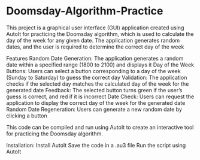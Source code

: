 # Doomsday-Algorithm-Practice
This project is a graphical user interface (GUI) application created using AutoIt for practicing the Doomsday algorithm, which is used to calculate the day of the week for any given date. The application generates random dates, and the user is required to determine the correct day of the week

Features
Random Date Generation: The application generates a random date within a specified range (1800 to 2100) and displays it
Day of the Week Buttons: Users can select a button corresponding to a day of the week (Sunday to Saturday) to guess the correct day
Validation: The application checks if the selected day matches the calculated day of the week for the generated date
Feedback: The selected button turns green if the user’s guess is correct, and red if it is incorrect
Date Check: Users can request the application to display the correct day of the week for the generated date
Random Date Regeneration: Users can generate a new random date by clicking a button

This code can be compiled and run using AutoIt to create an interactive tool for practicing the Doomsday algorithm.

Installation: 
Install AutoIt
Save the code in a .au3 file
Run the script using AutoIt
